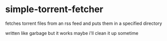 # simple-torrent-fetcher
fetches torrent files from an rss feed and puts them in a specified directory

written like garbage but it works maybe i'll clean it up sometime
